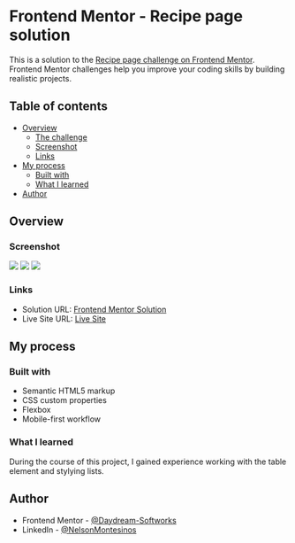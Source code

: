 # Frontend Mentor - Recipe page solution

This is a solution to the [Recipe page challenge on Frontend Mentor](https://www.frontendmentor.io/challenges/recipe-page-KiTsR8QQKm). Frontend Mentor challenges help you improve your coding skills by building realistic projects. 

## Table of contents

- [Overview](#overview)
  - [The challenge](#the-challenge)
  - [Screenshot](#screenshot)
  - [Links](#links)
- [My process](#my-process)
  - [Built with](#built-with)
  - [What I learned](#what-i-learned)
- [Author](#author)


## Overview

### Screenshot

![](./captures/mobile-capture.JPG)
![](./captures/tablet-capture.JPG)
![](./captures/desktop-capture.JPG)

### Links

- Solution URL: [Frontend Mentor Solution](https://www.frontendmentor.io/solutions/responsive-recipe-page-RHkcWvyXKN)
- Live Site URL: [Live Site](https://nelson-j-montesinos.github.io/Recipe-Page/)

## My process

### Built with

- Semantic HTML5 markup
- CSS custom properties
- Flexbox
- Mobile-first workflow

### What I learned

During the course of this project, I gained experience working with the table element and stylying lists.

## Author

- Frontend Mentor - [@Daydream-Softworks](https://www.frontendmentor.io/profile/Daydream-Softworks)
- LinkedIn - [@NelsonMontesinos](www.linkedin.com/in/njmontesinos)


